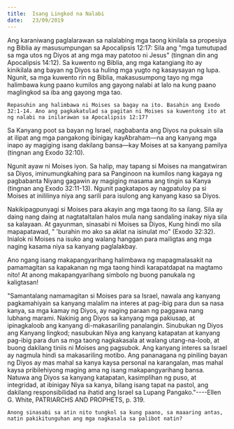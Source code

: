 ```yaml
---
title:  Isang Lingkod na Nalabi
date:   23/09/2019
---
```


Ang karaniwang paglalarawan sa nalalabing mga taong kinilala sa propesiya ng Biblia ay masusumpungan sa Apocalipsis 12:17: Sila ang "mga tumutupad sa mga utos ng Diyos at ang mga may patotoo ni Jesus" (tingnan din ang Apocalipsis 14:12). Sa kuwento ng Biblia, ang mga katangiang ito ay kinikilala ang bayan ng Diyos sa huling mga yugto ng kasaysayan ng lupa. Ngunit, sa mga kuwento rin ng Biblia, makasusumpong tayo ng mga halimbawa kung paano kumilos ang gayong nalabi at lalo na kung paano maglingkod sa iba ang gayong mga tao.

`Repasuhin ang halimbawa ni Moises sa bagay na ito. Basahin ang Exodo 32:1-14. Ano ang pagkakatulad sa pagitan ni Moises sa kuwentong ito at ng nalabi na inilarawan sa Apocalipsis 12:17?`

Sa Kanyang poot sa bayan ng Israel, nagbabanta ang Diyos na puksain sila at ilipat ang mga pangakong ibinigay kayAbraham—na ang kanyang mga inapo ay magiging isang dakilang bansa—kay Moises at sa kanyang pamilya (tingnan ang Exodo 32:10).

Ngunit ayaw ni Moises iyon. Sa halip, may tapang si Moises na mangatwiran sa Diyos, iminumungkahing para sa Panginoon na kumilos nang kagaya ng pagbabanta Niyang gagawin ay magiging masama ang tingin sa Kanya (tingnan ang Exodo 32:11-13). Ngunit pagkatapos ay nagpatuloy pa si Moises at inililinya niya ang sarili para isulong ang kanyang kaso sa Diyos.

Nakikipagpunyagi si Moises para akayin ang mga taong ito sa ilang. Sila ay daing nang daing at nagtataltalan halos mula nang sandaling inakay niya sila sa kalayaan. At gayunman, sinasabi ni Moises sa Diyos, Kung hindi mo sila mapapatawad, " 'burahin mo ako sa aklat na isinulat mo" (Exodo 32:32). Inialok ni Moises na isuko ang walang hanggan para mailigtas ang mga naging kasama niya sa kanyang paglalakbay.

Ano ngang isang makapangyarihang halimbawa ng mapagmalasakit na pamamagitan sa kapakanan ng mga taong hindi karapatdapat na magtamo nito! At anong makapangyarihang simbolo ng buong panukala ng kaligtasan!

"Samantalang namamagitan si Moises para sa Israel, nawala ang kanyang pagkamahiyain sa kanyang malalim na interes at pag-ibig para dun sa nasa kanya, sa mga kamay ng Diyos, ay naging paraan ng paggawa nang lubhang marami. Nakinig ang Diyos sa kanyang mga pakiusap, at ipinagkaloob ang kanyang di-makasariling panalangin. Sinubukan ng Diyos ang Kanyang lingkod; nasubukan Niya ang kanyang katapatan at kanyang pag-ibig para dun sa mga taong nagkakasala at walang utang-na-loob, at buong dakilang tiniis ni Moises ang pagsubok. Ang kanyang interes sa Israel ay nagmula hindi sa makasariling motibo. Ang pananagana ng piniling bayan ng Diyos ay mas mahal sa kanya kaysa personal na karangalan, mas mahal kaysa pribilehiyong maging ama ng isang makapangyarihang bansa. Natuwa ang Diyos sa kanyang katapatan, kasimplihan ng puso, at integridad, at ibinigay Niya sa kanya, bilang isang tapat na pastol, ang dakilang responsibilidad na ihatid ang Israel sa Lupang Pangako."----Ellen G. White, PATRIARCHS AND PROPHETS, p. 319.

`Anong sinasabi sa atin nito tungkol sa kung paano, sa maaaring antas, natin pakikitunguhan ang mga nagkasala sa palibot natin?`